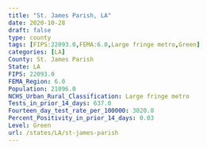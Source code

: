 ```yaml
---
title: "St. James Parish, LA"
date: 2020-10-28
draft: false
type: county
tags: [FIPS:22093.0,FEMA:6.0,Large fringe metro,Green]
categories: [LA]
County: St. James Parish
State: LA
FIPS: 22093.0
FEMA_Region: 6.0
Population: 21096.0
NCHS_Urban_Rural_Classification: Large fringe metro
Tests_in_prior_14_days: 637.0
Fourteen_day_test_rate_per_100000: 3020.0
Percent_Positivity_in_prior_14_days: 0.03
Level: Green
url: /states/LA/st-james-parish
---
```



